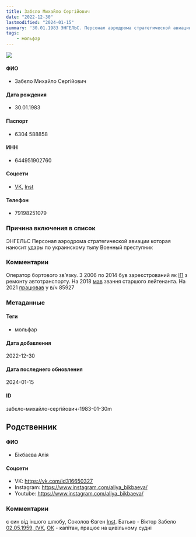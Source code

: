 ```yaml
---
title: Забєло Михайло Сергійович
date: "2022-12-30"
lastmodified: "2024-01-15"
summary: '30.01.1983 ЭНГЕЛЬС. Персонал аэродрома стратегической авиации которая наносит удары по украинскому тылу. Военный преступник.'
tags: 
    - мольфар
---
```

<!--# pp1-->
<!--## Фигурант-->
<!--### Личные данные-->
<!--#### Фото-->
![](https://molfar.com/images/optimized/person-placeholder.jpg)
#### ФИО
- Забєло Михайло Сергійович
#### Дата рождения
- 30.01.1983
#### Паспорт
- 6304 588858
#### ИНН
- 644951902760
#### Соцсети
- [VK](https://vk.com/id200851504), [Inst](https://www.instagram.com/mikhailzabelo/)
#### Телефон
- 79198251079
### Причина включения в список
ЭНГЕЛЬС
Персонал аэродрома стратегической авиации которая наносит удары по украинскому тылу
Военный преступник
### Комментарии
Оператор бортового звʼязку. З 2006 по 2014 був зареєстрований як [ІП](https://zachestnyibiznes.ru/company/ip/306644908800047_644951902760_ZABELO-MIHAIL-SERGEEVICh) з ремонту автотранспорту. На 2018 [мав](https://www.instagram.com/p/BijyJJWAHqv/) звання старшого лейтенанта. На 2021 [працював](https://monosnap.com/file/lORxKJF9RdluQIJe71A0I3gbngIpE8) у в/ч 85927
### Метаданные
#### Теги
- мольфар
#### Дата добавления
2022-12-30
#### Дата последнего обновления
2024-01-15
#### ID
забєло-михайло-сергійович-1983-01-30m
## Родственник
<!--### Личные данные-->
#### ФИО
- Бікбаєва Алія
#### Соцсети
- VK: <https://vk.com/id316650327>
- Instagram: <https://www.instagram.com/aliya_bikbaeva/>
- Youtube: <https://www.instagram.com/aliya_bikbaeva/>
### Комментарии
є син від іншого шлюбу, Соколов Євген [Inst](https://www.instagram.com/p/CNQPdoGMulO/). Батько - Віктор Забело [02.05.1959, (VK](https://vk.com/id62859840), [ОК](https://ok.ru/profile/591658455852) - капітан, працює на цивільному судні
<!--## END;-->
